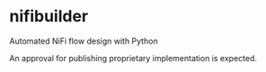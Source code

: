 # nifibuilder
Automated NiFi flow design with Python

An approval for publishing proprietary implementation is expected.
